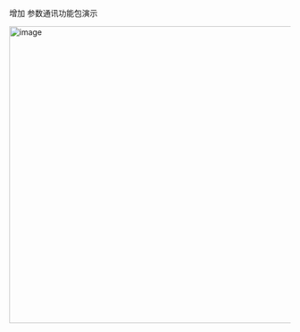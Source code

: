 增加 参数通讯功能包演示  

<img width="603" height="531" alt="image" src="https://github.com/user-attachments/assets/513177c3-6633-4875-9d6e-fc1af171366c" />


